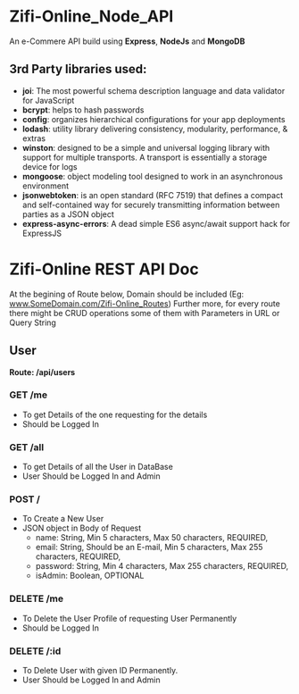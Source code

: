 # Zifi-Online_Node_API
An e-Commere API build using **Express**, **NodeJs** and **MongoDB**

## 3rd Party libraries used:
- **joi**:   The most powerful schema description language and data validator for JavaScript
- **bcrypt**:   helps to hash passwords
- **config**:   organizes hierarchical configurations for your app deployments
- **lodash**:   utility library delivering consistency, modularity, performance, & extras
- **winston**:   designed to be a simple and universal logging library with support for multiple transports. A transport is essentially a storage device for logs
- **mongoose**:  object modeling tool designed to work in an asynchronous environment
- **jsonwebtoken**:   is an open standard (RFC 7519) that defines a compact and self-contained way for securely transmitting information between parties as a JSON object
- **express-async-errors**:   A dead simple ES6 async/await support hack for ExpressJS



# Zifi-Online REST API Doc
At the begining of Route below, Domain should be included (Eg: www.SomeDomain.com/Zifi-Online_Routes)
Further more, for every route there might be CRUD operations some of them with Parameters in URL or Query String


## User
**Route:  /api/users**

### GET /me
- To get Details of the one requesting for the details
- Should be Logged In

### GET /all
- To get Details of all the User in DataBase
- User Should be Logged In and Admin

### POST / 
- To Create a New User
- JSON object in Body of Request
  - name: String, Min 5 characters, Max 50 characters, REQUIRED,
  - email: String, Should be an E-mail, Min 5 characters, Max 255 characters, REQUIRED,
  - password: String, Min 4 characters, Max 255 characters, REQUIRED,
  - isAdmin: Boolean, OPTIONAL

### DELETE /me
- To Delete the User Profile of requesting User Permanently
- Should be Logged In

### DELETE /:id 
- To Delete User with given ID Permanently.
- User Should be Logged In and Admin










